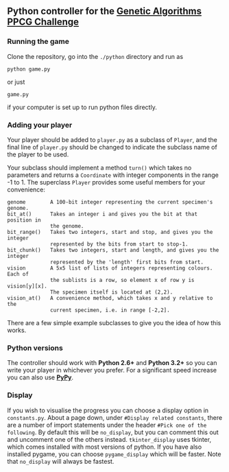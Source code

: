 ## Python controller for the [Genetic Algorithms PPCG Challenge]

### Running the game

Clone the repository, go into the `./python` directory and run as

    python game.py

or just

    game.py

if your computer is set up to run python files directly.

### Adding your player

Your player should be added to `player.py` as a subclass of `Player`, and the final line of `player.py` should be changed to indicate the subclass name of the player to be used.

Your subclass should implement a method `turn()` which takes no parameters and returns a `Coordinate` with integer components in the range -1 to 1. The superclass `Player` provides some useful members for your convenience:

    genome        A 100-bit integer representing the current specimen's genome.
    bit_at()      Takes an integer i and gives you the bit at that position in
                  the genome.
    bit_range()   Takes two integers, start and stop, and gives you the integer
                  represented by the bits from start to stop-1.
    bit_chunk()   Takes two integers, start and length, and gives you the integer
                  represented by the 'length' first bits from start.
    vision        A 5x5 list of lists of integers representing colours. Each of
                  the sublists is a row, so element x of row y is vision[y][x].
                  The specimen itself is located at (2,2).
    vision_at()   A convenience method, which takes x and y relative to the
                  current specimen, i.e. in range [-2,2].
                
There are a few simple example subclasses to give you the idea of how this works.

### Python versions

The controller should work with __Python 2.6+__ and __Python 3.2+__ so you can write your player in whichever you prefer. For a significant speed increase you can also use __[PyPy]__.

### Display

If you wish to visualise the progress you can choose a display option in `constants.py`.  About a page down, under `#Display related constants`, there are a number of import statements under the header `#Pick one of the following`. By default this will be `no_display`, but you can comment this out and uncomment one of the others instead. `tkinter_display` uses tkinter, which comes installed with most versions of python. If you have also installed pygame, you can choose `pygame_display` which will be faster. Note that `no_display` will always be fastest.


[Genetic Algorithms PPCG Challenge]: http://meta.codegolf.stackexchange.com/questions/2140/sandbox-for-proposed-challenges/4656#4656

[PyPy]: http://pypy.org/


